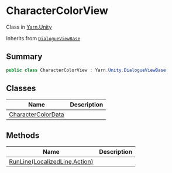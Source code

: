 # CharacterColorView

Class in [Yarn.Unity](../)

Inherits from [`DialogueViewBase`](../yarn.unity.dialogueviewbase/)

## Summary

```csharp
public class CharacterColorView : Yarn.Unity.DialogueViewBase
```

## Classes

| Name                                                                    | Description |
| ----------------------------------------------------------------------- | ----------- |
| [CharacterColorData](yarn.unity.charactercolorview.charactercolordata/) |             |

## Methods

| Name                                                                      | Description |
| ------------------------------------------------------------------------- | ----------- |
| [RunLine(LocalizedLine,Action)](yarn.unity.charactercolorview.runline.md) |             |
